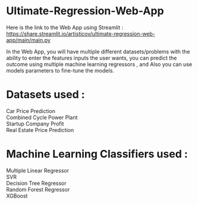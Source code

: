 # Ultimate-Regression-Web-App


Here is the link to the Web App using Streamlit :  
https://share.streamlit.io/artisticov/ultimate-regression-web-app/main/main.py

In the Web App, you will have multiple different datasets/problems with the ability to enter the features inputs the user wants, you can predict the outcome using multiple machine learning regressors , and Also you can use models parameters to fine-tune the models.

# Datasets used :
Car Price Prediction  
Combined Cycle Power Plant  
Startup Company Profit  
Real Estate Price Prediction   

# Machine Learning Classifiers used :
Multiple Linear Regressor  
SVR  
Decision Tree Regressor  
Random Forest Regressor  
XGBoost  

